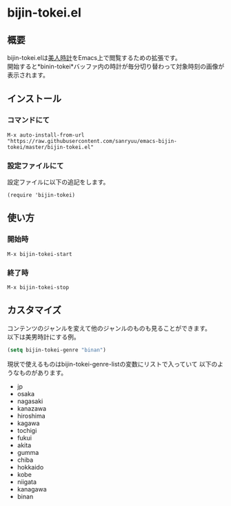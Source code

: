 # bijin-tokei.el

## 概要
bijin-tokei.elは[美人時計](http://www.bijint.com/)をEmacs上で閲覧するための拡張です。  
開始すると\*binin-tokei\*バッファ内の時計が毎分切り替わって対象時刻の画像が表示されます。

## インストール

### コマンドにて
```
M-x auto-install-from-url "https://raw.githubusercontent.com/sanryuu/emacs-bijin-tokei/master/bijin-tokei.el"
```
### 設定ファイルにて

設定ファイルに以下の追記をします。

```
(require 'bijin-tokei)
```
## 使い方

### 開始時
```
M-x bijin-tokei-start
```
### 終了時
```
M-x bijin-tokei-stop
```

## カスタマイズ

コンテンツのジャンルを変えて他のジャンルのものも見ることができます。  
以下は美男時計にする例。

```el
(setq bijin-tokei-genre "binan")
```

現状で使えるものはbijin-tokei-genre-listの変数にリストで入っていて
以下のようなものがあります。
+ jp
+ osaka
+ nagasaki
+ kanazawa
+ hiroshima
+ kagawa
+ tochigi
+ fukui
+ akita
+ gumma
+ chiba
+ hokkaido
+ kobe
+ niigata
+ kanagawa
+ binan
